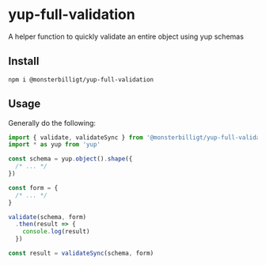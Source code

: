 # yup-full-validation
A helper function to quickly validate an entire object using yup schemas

## Install

`npm i @monsterbilligt/yup-full-validation`

## Usage

Generally do the following:

```js
import { validate, validateSync } from '@monsterbilligt/yup-full-validation'
import * as yup from 'yup'

const schema = yup.object().shape({
  /* ... */
})

const form = {
  /* ... */
}

validate(schema, form)
  .then(result => {
    console.log(result)
  })

const result = validateSync(schema, form)

```
